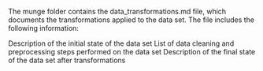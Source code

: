 The munge folder contains the data_transformations.md file, which documents the transformations applied to the data set. The file includes the following information:

Description of the initial state of the data set
List of data cleaning and preprocessing steps performed on the data set
Description of the final state of the data set after transformations